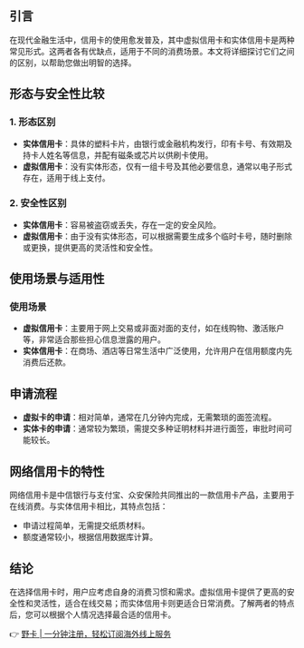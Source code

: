 ## 引言
在现代金融生活中，信用卡的使用愈发普及，其中虚拟信用卡和实体信用卡是两种常见形式。这两者各有优缺点，适用于不同的消费场景。本文将详细探讨它们之间的区别，以帮助您做出明智的选择。

## 形态与安全性比较
### 1. 形态区别
- **实体信用卡**：具体的塑料卡片，由银行或金融机构发行，印有卡号、有效期及持卡人姓名等信息，并配有磁条或芯片以供刷卡使用。
- **虚拟信用卡**：没有实体形态，仅有一组卡号及其他必要信息，通常以电子形式存在，适用于线上支付。

### 2. 安全性区别
- **实体信用卡**：容易被盗窃或丢失，存在一定的安全风险。
- **虚拟信用卡**：由于没有实体形态，可以根据需要生成多个临时卡号，随时删除或更换，提供更高的灵活性和安全性。

## 使用场景与适用性
### 使用场景
- **虚拟信用卡**：主要用于网上交易或非面对面的支付，如在线购物、激活账户等，非常适合那些担心信息泄露的用户。
- **实体信用卡**：在商场、酒店等日常生活中广泛使用，允许用户在信用额度内先消费后还款。

## 申请流程
- **虚拟卡的申请**：相对简单，通常在几分钟内完成，无需繁琐的面签流程。
- **实体卡的申请**：通常较为繁琐，需提交多种证明材料并进行面签，审批时间可能较长。

## 网络信用卡的特性
网络信用卡是中信银行与支付宝、众安保险共同推出的一款信用卡产品，主要用于在线消费。与实体信用卡相比，其特点包括：
- 申请过程简单，无需提交纸质材料。
- 额度通常较小，根据信用数据库计算。

## 结论
在选择信用卡时，用户应考虑自身的消费习惯和需求。虚拟信用卡提供了更高的安全性和灵活性，适合在线交易；而实体信用卡则更适合日常消费。了解两者的特点后，您可以根据个人情况选择最合适的信用卡。

👉 [野卡 | 一分钟注册，轻松订阅海外线上服务](https://bit.ly/bewildcard)
